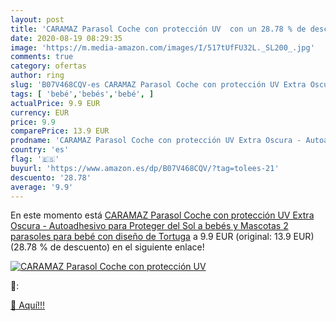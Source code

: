 ```yaml
---
layout: post
title: 'CARAMAZ Parasol Coche con protección UV  con un 28.78 % de descuento'
date: 2020-08-19 08:29:35
image: 'https://m.media-amazon.com/images/I/517tUfFU32L._SL200_.jpg'
comments: true
category: ofertas
author: ring
slug: 'B07V468CQV-es CARAMAZ Parasol Coche con protección UV Extra Oscura -...'
tags: [ 'bebé','bebés','bebé', ]
actualPrice: 9.9 EUR
currency: EUR
price: 9.9
comparePrice: 13.9 EUR
prodname: 'CARAMAZ Parasol Coche con protección UV Extra Oscura - Autoadhesivo  para Proteger del Sol a bebés y Mascotas  2 parasoles para bebé con diseño de Tortuga'
country: 'es'
flag: '🇪🇸'
buyurl: 'https://www.amazon.es/dp/B07V468CQV/?tag=tolees-21'
descuento: '28.78'
average: '9.9'
---
```


En este momento está [CARAMAZ Parasol Coche con protección UV Extra Oscura - Autoadhesivo  para Proteger del Sol a bebés y Mascotas  2 parasoles para bebé con diseño de Tortuga](https://www.amazon.es/dp/B07V468CQV/?tag=tolees-21) a 9.9 EUR (original: 13.9 EUR) (28.78 %  de descuento) en el siguiente enlace!

[![CARAMAZ Parasol Coche con protección UV ](https://m.media-amazon.com/images/I/517tUfFU32L._SL200_.jpg)](https://www.amazon.es/dp/B07V468CQV/?tag=tolees-21)

🔎:


[🛒 Aquí!!!](https://www.amazon.es/dp/B07V468CQV/?tag=tolees-21)
